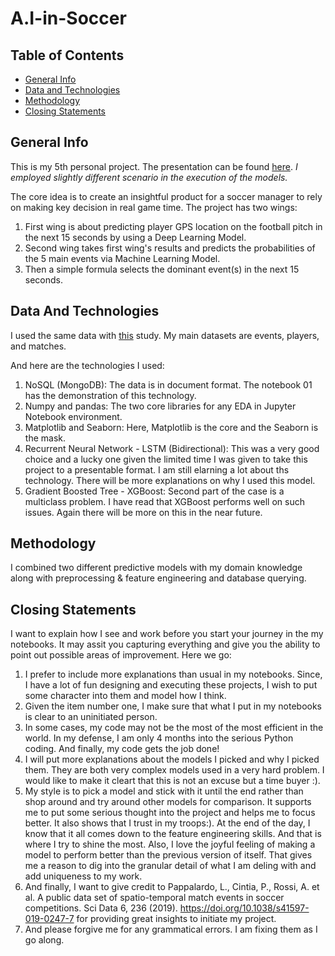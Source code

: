 # A.I-in-Soccer

## Table of Contents
* [General Info](#general-info)
* [Data and Technologies](#data-and-technologies)
* [Methodology](#methodology)
* [Closing Statements](#closing-statements)

## General Info
This is my 5th personal project. The presentation can be found [here](https://www.youtube.com/watch?v=mEMU-EshNfc&feature=youtu.be). *I employed slightly different scenario in the execution of the models.*

The core idea is to create an insightful product for a soccer manager to rely on making key decision in real game time. The project has two wings: 
 1) First wing is about predicting player GPS location on the football pitch in the next 15 seconds by using a Deep Learning Model. 
 2) Second wing takes first wing's results and predicts the probabilities of the 5 main events via Machine Learning Model.
 3) Then a simple formula selects the dominant event(s) in the next 15 seconds.

## Data And Technologies

I  used the same data with [this](https://www.nature.com/articles/s41597-019-0247-7) study. My main datasets are events, players, and matches.

And here are the technologies I used:
  1) NoSQL (MongoDB): The data is in document format. The notebook 01 has the demonstration of this technology.
  2) Numpy and pandas: The two core libraries for any EDA in Jupyter Notebook environment.
  3) Matplotlib and Seaborn: Here, Matplotlib is the core and the Seaborn is the mask.
  4) Recurrent Neural Network - LSTM (Bidirectional): This was a very good choice and a lucky one given the limited time I was given to take this project to a presentable format. I am still elarning a lot about ths technology. There will be more explanations on why I used this model.
  5) Gradient Boosted Tree - XGBoost: Second part of the case is a multiclass problem. I have read that XGBoost performs well on such issues. Again there will be more on this in the near future.

## Methodology

I combined two different predictive models with my domain knowledge along with preprocessing & feature engineering and database querying.

## Closing Statements

I want to explain how I see and work before you start your journey in the my notebooks. It may assit you capturing everything and give you the ability to point out possible areas of improvement. Here we go:
  1) I prefer to include more explanations than usual in my notebooks. Since, I have a lot of fun designing and executing these projects, I wish to put some character into them and model how I think.
  2) Given the item number one, I make sure that what I put in my notebooks is clear to an uninitiated person.
  3) In some cases, my code may not be the most of the most efficient in the world. In my defense, I am only 4 months into the serious Python coding. And finally, my code gets the job done!
  4) I will put more explanations about the models I picked and why I picked them. They are both very complex models used in a very hard problem. I would like to make it cleart that this is not an excuse but a time buyer :).
  5) My style is to pick a model and stick with it until the end rather than shop around and try around other models for comparison. It supports me to put some serious thought into the project and helps me to focus better. It also shows that I trust in my troops:). At the end of the day, I know that it all comes down to the feature engineering skills. And that is where I try to shine the most. 
  Also, I love the joyful feeling of making a model to perform better than the previous version of itself. That gives me a reason to dig into the granular detail of what I am deling with and add uniqueness to my work.
  6) And finally, I want to give credit to Pappalardo, L., Cintia, P., Rossi, A. et al. A public data set of spatio-temporal match events in soccer competitions. Sci Data 6, 236 (2019). https://doi.org/10.1038/s41597-019-0247-7 for providing great insights to initiate my project.
  7) And please forgive me for any grammatical errors. I am fixing them as I go along.
